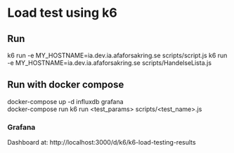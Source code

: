 # Load test using k6

## Run
k6 run -e MY_HOSTNAME=ia.dev.ia.afaforsakring.se scripts/script.js
k6 run -e MY_HOSTNAME=ia.dev.ia.afaforsakring.se scripts/HandelseLista.js

## Run with docker compose
docker-compose up -d influxdb grafana  
docker-compose run k6 run <test_params> scripts/<test_name>.js

### Grafana
Dashboard at: http://localhost:3000/d/k6/k6-load-testing-results
